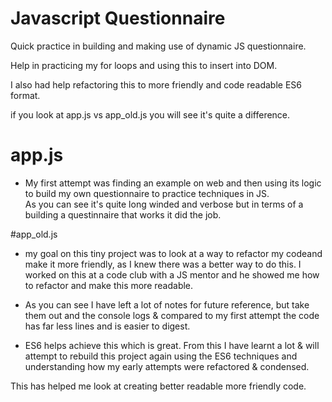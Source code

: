 # Javascript Questionnaire

Quick practice in building and making use of dynamic JS questionnaire.

Help in practicing my for loops and using this to insert into DOM.

I also had help refactoring this to more friendly and code readable ES6 format.

if you look at app.js vs app_old.js you will see it's quite a difference.

# app.js

- My first attempt was finding an example on web and then using its logic to build my own   questionnaire to practice techniques in JS.  
As you can see it's quite long winded and verbose but in terms of a building a questinnaire that works it did the job.

#app_old.js

- my goal on this tiny project was to look at a way to refactor my codeand make it more friendly, as I knew there was a better way to do this.  I worked on this at a code club with a JS mentor and he showed me how to refactor and make this more readable.

- As you can see I have left a lot of notes for future reference, but take them out and the console logs & compared to my first attempt the code has far less lines and is easier to digest.

- ES6 helps achieve this which is great. From this I have learnt a lot & will attempt to rebuild this project again using the ES6 techniques and understanding how my early attempts were refactored & condensed.







This has helped me look at creating better readable more friendly code.
